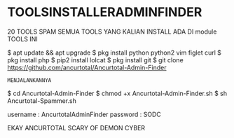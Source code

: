 # TOOLSINSTALLERADMINFINDER
20 TOOLS SPAM
SEMUA TOOLS YANG KALIAN INSTALL ADA DI module TOOLS INI


$ apt update && apt upgrade
$ pkg install python python2 vim figlet curl
$ pkg install php
$ pip2 install lolcat
$ pkg install git
$ git clone https://github.com/ancurtotal/Ancurtotal-Admin-Finder

```MENJALANKANNYA```

$ cd Ancurtotal-Admin-Finder
$ chmod +x Ancurtotal-Admin-Finder.sh
$ sh Ancurtotal-Spammer.sh

username : AncurtotalAdminFinder
password : SODC

EKAY ANCURTOTAL
SCARY OF DEMON CYBER
